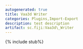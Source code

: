 ```yaml
---
autogenerated: true
title: Vaa3d Writer
categories: Plugins,Import-Export
description: test description
artifact: sc.fiji:Vaa3d\_Writer
---
```


{% include stub%}


 
